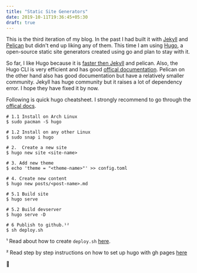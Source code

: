 ```yaml
---
title: "Static Site Generators"
date: 2019-10-11T19:36:45+05:30
draft: true
---
```


This is the third iteration of my blog. In the past I had built it with [Jekyll](https://jekyllrb.com/) and [Pelican](https://blog.getpelican.com/) but didn't end up liking any of them. This time I am using [Hugo](https://gohugo.io/), a open-source static site generators created using go and plan to stay with it. 

So far, I like Hugo because it is [faster then Jekyll](https://forestry.io/blog/hugo-vs-jekyll-benchmark/) and pelican. Also, the Hugo CLI is very efficient and has good [offical documentation](https://gohugo.io/getting-started/quick-start/). Pelican on the other hand also has good documentation but have a relatively smaller community. Jekyll has huge community but it raises a lot of dependency error. I hope they have fixed it by now.

Following is quick hugo cheatsheet. I strongly recommend to go through the [offical docs](https://gohugo.io/getting-started/quick-start/).

```console
# 1.1 Install on Arch Linux
$ sudo pacman -S hugo 

# 1.2 Install on any other Linux
$ sudo snap i hugo

# 2.  Create a new site
$ hugo new site <site-name>

# 3. Add new theme
$ echo 'theme = "<theme-name>"' >> config.toml

# 4. Create new content
$ hugo new posts/<post-name>.md

# 5.1 Build site
$ hugo serve

# 5.2 Build devserver
$ hugo serve -D

# 6 Publish to github.¹²
$ sh deploy.sh
```

¹ Read about how to create `deploy.sh` [here](https://gohugo.io/hosting-and-deployment/hosting-on-github/#put-it-into-a-script).


² Read step by step instructions on how to set up hugo with gh pages [here](https://gohugo.io/hosting-and-deployment/hosting-on-github/#step-by-step-instructions) 


:raising_hand: